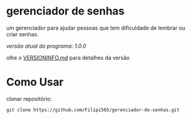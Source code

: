 # gerenciador de senhas
um gerenciador para ajudar pessoas que tem dificuldade de lembrar ou criar senhas.

*versão atual do programa: 1.0.0*

olhe o <a href="Version.md">VERSIONINFO.md</a> para detalhes da versão

# Como Usar

clonar repositório:

```
git clone https://github.com/Filipi565/gerenciador-de-senhas.git
``` 

